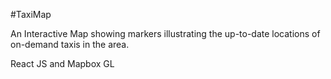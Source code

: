 #TaxiMap

An Interactive Map showing markers illustrating
the up-to-date locations of on-demand taxis in the area.

React JS and Mapbox GL
